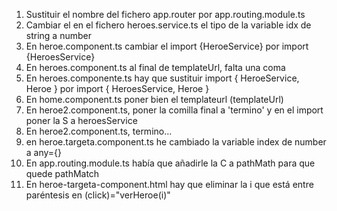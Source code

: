 1) Sustituir el nombre del fichero app.router por app.routing.module.ts
2) Cambiar el en el fichero heroes.service.ts el tipo de la variable idx de string a number
3) En heroe.component.ts cambiar el import {HeroeService} por import {HeroesService}
4) En heroes.component.ts al final de templateUrl, falta una coma
5) En heroes.componente.ts hay que sustituir import { HeroeService, Heroe } por import { HeroesService, Heroe } 
6) En home.component.ts poner bien el templateurl (templateUrl)
7) En heroe2.component.ts, poner la comilla final a 'termino' y en el import poner la S a heroesService
8) En heroe2.component.ts, termino...
9) en heroe.targeta.component.ts he cambiado la variable index de number a any={}
10) En app.routing.module.ts había que añadirle la C a pathMath para que quede pathMatch
11) En heroe-targeta-component.html hay que eliminar la i que está entre paréntesis en (click)="verHeroe(i)"